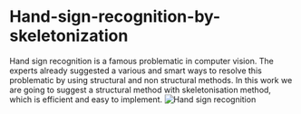 # Hand-sign-recognition-by-skeletonization
Hand sign recognition is a famous problematic in computer vision. The experts already suggested a various and smart ways to resolve this problematic by using structural and non structural methods. In this work we are going to suggest a structural method with skeletonisation method, which is efficient and easy to implement.
![Hand sign recognition](https://user-images.githubusercontent.com/95139819/171994177-432e53ec-96cd-4bd3-a95f-433d4228d45d.png)
